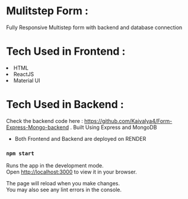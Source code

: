 # Mulitstep Form :
<p>Fully Responsive Multistep form with backend and database connection</p>

# Tech Used in Frontend : 
<li>HTML</li>
<li>ReactJS</li>
<li>Material UI</li>

# Tech Used in Backend : 
Check the backend code here : https://github.com/Kaivalya4/Form-Express-Mongo-backend
. Built Using Express and MongoDB

- Both Frontend and Backend are deployed on RENDER


### `npm start`

Runs the app in the development mode.\
Open [http://localhost:3000](http://localhost:3000) to view it in your browser.

The page will reload when you make changes.\
You may also see any lint errors in the console.

